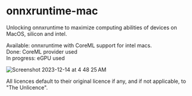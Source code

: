 # onnxruntime-mac
Unlocking onnxruntime to maximize computing abilities of devices on MacOS, silicon and intel.  




Available: onnxruntime with CoreML support for intel macs.  
Done: CoreML provider used  
In progress: eGPU used



![Screenshot 2023-12-14 at 4 48 25 AM](https://github.com/Oil3/onnxruntime-mac/assets/22565084/e9aa631c-712c-40be-9d4b-811485155b60)


  



All licences default to their original licence if any, and if not applicable, to "The Unlicence".
